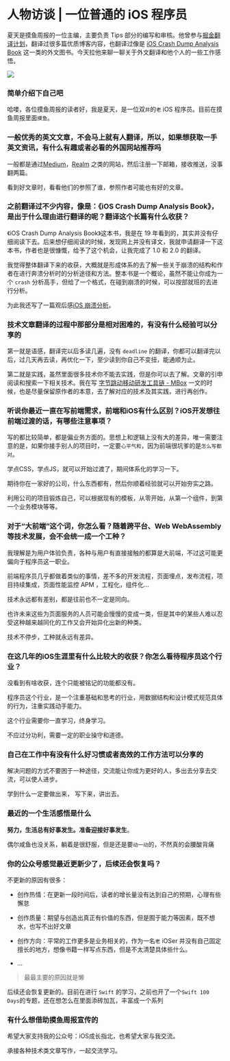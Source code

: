 # 人物访谈 | 一位普通的 iOS 程序员

夏天是摸鱼周报的一位主编，主要负责 Tips 部分的编写和审核。他曾参与[掘金翻译计划](https://github.com/xitu/gold-miner "掘金翻译计划")，翻译过很多篇优质博客内容，也翻译过像是 [iOS Crash Dump Analysis Book](https://github.com/faisalmemon/ios-crash-dump-analysis-book "iOS Crash Dump Analysis Book") 这一类的外文图书。今天拉他来聊一聊关于外文翻译和他个人的一些工作感悟。

![](https://gitee.com/zhangferry/Images/raw/master/iOSWeeklyLearning/lewis-keegan-oB2aEeE8s4A-unsplash.jpg)

### 简单介绍下自己吧

哈喽，各位摸鱼周报的读者好，我是夏天，是一位双`非`的`老`  iOS 程序员。目前在摸鱼周报里面`摸鱼`。

### 一般优秀的英文文章，不会马上就有人翻译，所以，如果想获取一手英文资讯，有什么有趣或者必看的外国网站推荐吗

一般都是通过[Medium](https://medium.com/ "Medium")，[Realm](https://realm.io/ "Realm") 之类的网站，然后注册一下邮箱，接收推送，没事翻两篇。

看到好文章时，看看他们的参照了谁，参照作者可能也有好的文章。

### 之前翻译过不少内容，像是：《iOS Crash Dump Analysis Book》，是出于什么理由进行翻译的呢？翻译这个长篇有什么收获？

《iOS Crash Dump Analysis Book》这本书，我是在 19 年看到的，其实并没有仔细阅读下去。后来想仔细阅读的时候，发现网上并没有译文，我就申请翻译一下这本书，作者也是很慷慨，给予了这个机会，让我完成了 1.0 和 2.0 的翻译。

我觉得整体翻译下来的收获，大概就是形成体系的去了解一些关于崩溃的结构和作者在进行奔溃分析时的分析途径和方法。整本书是一个概论，虽然不能让你成为一个  `crash` 分析高手，但给了一个格式，在碰到崩溃的时候，可以按部就班的去进行分析。

为此我还写了一篇观后感[iOS 崩溃分析](https://mp.weixin.qq.com/s/sUfPaAe2UEqRlQ7JXUAADw)。

### 技术文章翻译的过程中那部分是相对困难的，有没有什么经验可以分享的

第一就是语感，翻译完以后多读几遍，没有 `deadline` 的翻译，你都可以翻译完以后，过几天再去读，再优化一下，至少读到你自己不变扭，能通顺为止。

第二就是实践，虽然里面很多技术你不能去实践，但是你可以去了解。文章的引申阅读和搜索一下相关技术。我在写 [字节跳动移动研发工具链 - MBox](https://mp.weixin.qq.com/s/OD2lYfA9tkdgEp4QGRtdog) 一文的时候，也是尽量保留原作者的本意，去了解对应的技术及其实践，进行再创作。

### 听说你最近一直在写前端需求，前端和iOS有什么区别？iOS开发想往前端过渡的话，有哪些注意事项？

写的都比较简单，都是偏业务方面的。思想上和逻辑上没有大的差异，唯一需要注意的是，如果你接手别人的项目时，一定要`心平气和`，因为前端很坑爹的是`怎么写都对`。

学点CSS，学点JS，就可以开始过渡了，期间体系化的学习一下。

期待你在一家好的公司，什么东西都有，然后你顺着经验就可以开始夯实之路。

利用公司的项目锻炼自己，可以根据现有的模板，从零开始，从第一个组件，到第一个业务模块等等。

### 对于“大前端”这个词，你怎么看？随着跨平台、Web WebAssembly等技术发展，会不会统一成一个工种？

我理解是为用户体验负责，各种与用户有直接接触的都算是大前端，不过这可能更偏向于程序员这一职业。

前端程序员几乎都做着类似的事情，差不多的开发流程，页面埋点，发布流程，项目持续集成，页面性能监控 APM ，工程化，组件化...

技术永远都有差别，都是往前也不一定是同向。

也许未来这些为页面服务的人员可能会慢慢的变成一类，但是其中的某些人难以忍受这种越来越同化的工作又会开始异化出新的种类。

技术不停步，工种就永远有差异。

### 在这几年的iOS生涯里有什么比较大的收获？你怎么看待程序员这个行业？

没看到有啥收获，连个只能被铭记的功能都没有。

程序员这个行业，是一个注重基础和思考的行业，用数据结构和设计模式规范具体的行为，注重实践动手能力。

这个行业需要你一直学习，终身学习。

不应过分功利，需要一定的职业操守和道德。

### 自己在工作中有没有什么好习惯或者高效的工作方法可以分享的

解决问题的方式不要困于一种途径，交流能让你成为更好的人，多出去分享去交流，可以使人进步。

学到什么一定要做出来， 写下来，讲出去。

### 最近的一个生活感悟是什么

**努力，生活总有好事发生。准备迎接好事发生**。

偶尔咸鱼也没关系，躺着是很舒服，但是还是要`动一动`的，不然真的会腰酸背痛

### 你的公众号感觉最近更新少了，后续还会恢复吗？

不更新的原因有很多：

* 创作热情：在更新一段时间后，读者的增长量没有达到自己的预期，心理有些懈怠
* 创作质量：期望与创造出真正有价值的东西，但是囿于能力等因素，既不想水，也写不出好文章
* 创作方向：平常的工作更多是业务相关的，作为一名`老` iOSer 并没有自己固定擅长的地方，想像书籍一样写点东西，但是不太清楚具体些什么。

* ...

> 最最主要的原因就是懒

后续还会恢复更新的。目前在进行 `Swift` 的学习，之前也开了一个`Swift 100 Days`的专题，还在想怎么在里面添砖加瓦，丰富成一个系列

### 有什么想借助摸鱼周报宣传的

希望大家支持我的公众号：iOS成长指北，也希望大家与我交流。

承接各种技术类文章写作，一起交流学习。

